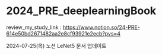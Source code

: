 # 2024_PRE_deeplearningBook

review_my_study_link : https://www.notion.so/24-PRE-614e50bd2671482aa2e8cf93921e2ecb?pvs=4

2024-07-25(목)
노션 LeNet5 문서 업데이트
